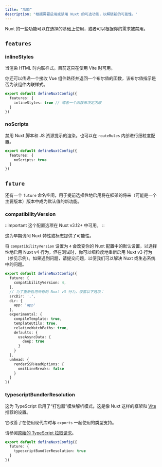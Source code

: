 ```yaml
---
title: "功能"
description: "根据需要启用或禁用 Nuxt 的可选功能，以解锁新的可能性。"
---
```


Nuxt 的一些功能可以在选择的基础上使用，或者可以根据你的需求被禁用。

## `features`

### inlineStyles

当渲染 HTML 时内联样式。目前这只在使用 Vite 时可用。

你还可以传递一个接收 Vue 组件路径并返回一个布尔值的函数，该布尔值指示是否为该组件内联样式。

```ts [nuxt.config.ts]
export default defineNuxtConfig({
  features: {
    inlineStyles: true // 或者一个函数来决定内联
  }
})
```

### noScripts

禁用 Nuxt 脚本和 JS 资源提示的渲染。也可以在 `routeRules` 内部进行细粒度配置。

```ts [nuxt.config.ts]
export default defineNuxtConfig({
  features: {
    noScripts: true
  }
})
```

## `future`

还有一个 `future` 命名空间，用于提前选择性地启用将在框架的将来（可能是一个主要版本）版本中成为默认值的新功能。

### compatibilityVersion

::important
这个配置选项在 Nuxt v3.12+ 中可用。
::

这为早期访问 Nuxt 特性或标志提供了可能性。

将 `compatibilityVersion` 设置为 `4` 会改变你的 Nuxt 配置中的默认设置，以选择性地启用 Nuxt v4 行为，但在测试时，你可以细粒度地重新启用 Nuxt v3 行为（参见示例）。如果遇到问题，请提交问题，以便我们可以解决 Nuxt 或生态系统中的问题。

```ts
export default defineNuxtConfig({
  future: {
    compatibilityVersion: 4,
  },
  // 为了重新启用所有的 Nuxt v3 行为，设置以下选项：
  srcDir: '.',
  dir: {
    app: 'app'
  },
  experimental: {
    compileTemplate: true,
    templateUtils: true,
    relativeWatchPaths: true,
    defaults: {
      useAsyncData: {
        deep: true
      }
    }
  },
  unhead: {
    renderSSRHeadOptions: {
      omitLineBreaks: false
    }
  }
})
```

### typescriptBundlerResolution

这为 TypeScript 启用了“打包器”模块解析模式，这是像 Nuxt 这样的框架和 [Vite](https://vitejs.dev/guide/performance.html#reduce-resolve-operations) 推荐的设置。

它改善了在使用现代库时与 `exports` 一起使用的类型支持。

请参阅[原始的 TypeScript 拉取请求](https://github.com/microsoft/TypeScript/pull/51669)。

```ts [nuxt.config.ts]
export default defineNuxtConfig({
  future: {
    typescriptBundlerResolution: true
  }
})
```
